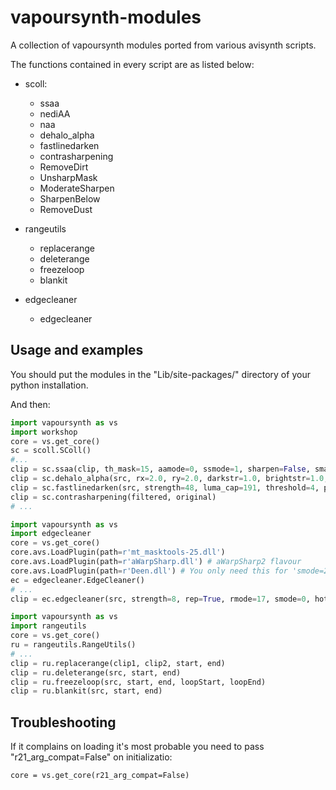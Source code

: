 vapoursynth-modules
===================
A collection of vapoursynth modules ported from various avisynth scripts.

The functions contained in every script are as listed below:
* scoll:
  * ssaa
  * nediAA
  * naa
  * dehalo_alpha
  * fastlinedarken
  * contrasharpening
  * RemoveDirt
  * UnsharpMask
  * ModerateSharpen
  * SharpenBelow
  * RemoveDust

* rangeutils
  * replacerange
  * deleterange
  * freezeloop
  * blankit

* edgecleaner
  * edgecleaner

Usage and examples
------------------
You should put the modules in the "Lib/site-packages/" directory of your
python installation.

And then:
```Python
import vapoursynth as vs
import workshop
core = vs.get_core()
sc = scoll.SColl()
#...
clip = sc.ssaa(clip, th_mask=15, aamode=0, ssmode=1, sharpen=False, smask=False)
clip = sc.dehalo_alpha(src, rx=2.0, ry=2.0, darkstr=1.0, brightstr=1.0, lowsens=50, highsens=50, ss=1.5)
clip = sc.fastlinedarken(src, strength=48, luma_cap=191, threshold=4, prot=5, thinning=0)
clip = sc.contrasharpening(filtered, original)
# ...
```
```Python
import vapoursynth as vs
import edgecleaner
core = vs.get_core()
core.avs.LoadPlugin(path=r'mt_masktools-25.dll')
core.avs.LoadPlugin(path=r'aWarpSharp.dll') # aWarpSharp2 flavour
core.avs.LoadPlugin(path=r'Deen.dll') # You only need this for 'smode=2'
ec = edgecleaner.EdgeCleaner()
# ...
clip = ec.edgecleaner(src, strength=8, rep=True, rmode=17, smode=0, hot=False)
```
```Python
import vapoursynth as vs
import rangeutils
core = vs.get_core()
ru = rangeutils.RangeUtils()
# ...
clip = ru.replacerange(clip1, clip2, start, end)
clip = ru.deleterange(src, start, end)
clip = ru.freezeloop(src, start, end, loopStart, loopEnd)
clip = ru.blankit(src, start, end)
```

Troubleshooting
---------------
If it complains on loading it's most probable you need to pass "r21_arg_compat=False" on initializatio:
```python3
core = vs.get_core(r21_arg_compat=False)
```
